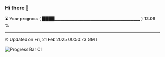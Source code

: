 ### Hi there 👋

⏳ Year progress { ████▁▁▁▁▁▁▁▁▁▁▁▁▁▁▁▁▁▁▁▁▁▁▁▁▁▁ } 13.98 %

---

⏰ Updated on Fri, 21 Feb 2025 00:50:23 GMT

![Progress Bar CI](https://github.com/Shyam-Makwana/GitHub-Actions-Demo/workflows/Progress%20Bar%20CI/badge.svg)

